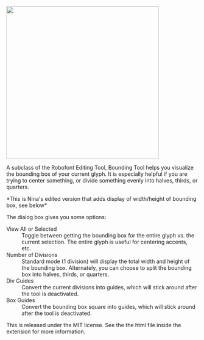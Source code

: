 <img src="https://github.com/ninastoessinger/fbOpenTools/raw/master/BoundingTool/BoundingTool_preview.png" width="400" />



<p>A subclass of the Robofont Editing Tool, Bounding Tool helps you visualize the bounding box of your current glyph. It is especially helpful if you are trying to center something, or divide something evenly into halves, thirds, or quarters.</p>

<p>*This is Nina's edited version that adds display of width/height of bounding box, see below*</p>

<p>The dialog box gives you some options:</p>

<dl>

<dt>View All or Selected</dt>
<dd>Toggle between getting the bounding box for the entire glyph vs. the current selection. The entire glyph is useful for centering accents, etc.</dd>

<dt>Number of Divisions</dt>
<dd>Standard mode (1 division) will display the total width and height of the bounding box. Alternately, you can choose to split the bounding box into halves, thirds, or quarters.</dd>

<dt>Div Guides</dt>
<dd>Convert the current divisions into guides, which will stick around after the tool is deactivated.</dd>

<dt>Box Guides</dt>
<dd>Convert the bounding box square into guides, which will stick around after the tool is deactivated.</dd>

<p>This is released under the MIT license. See the the html file inside the extension for more information.</p>
